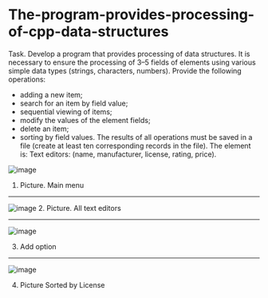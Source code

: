 # The-program-provides-processing-of-cpp-data-structures


Task.
Develop a program that provides processing of data structures. It is necessary to ensure the processing of 3–5 fields of elements using various simple data types (strings, characters, numbers). Provide the following operations: 
- adding a new item; 
- search for an item by field value; 
- sequential viewing of items; 
- modify the values of the element fields; 
- delete an item; 
- sorting by field values. 
The results of all operations must be saved in a file (create at least ten corresponding records in the file). 
The element is: Text editors: (name, manufacturer, license, rating, price). 


![image](https://github.com/Taras-P-Kob/The-program-provides-processing-of-cpp-data-structures/assets/119957094/d6cd28cd-ddac-47c7-bc23-5203bd7c93ad)

1. Picture. Main menu

--------------------------------------------------------------------------------------------------------------------------------------------------------------------------------------------------------------------
![image](https://github.com/Taras-P-Kob/The-program-provides-processing-of-cpp-data-structures/assets/119957094/74982141-c74e-46d0-b8b0-fbb8ef1245d3)
2. Picture. All text editors

--------------------------------------------------------------------------------------------------------------------------------------------------------------------------------------------------------------------
![image](https://github.com/Taras-P-Kob/The-program-provides-processing-of-cpp-data-structures/assets/119957094/707afd6f-2de9-46f6-89dd-59063cac9ebc)

3. Add option

--------------------------------------------------------------------------------------------------------------------------------------------------------------------------------------------------------------------
![image](https://github.com/Taras-P-Kob/The-program-provides-processing-of-cpp-data-structures/assets/119957094/f423e6ac-6c75-4ee8-b19b-1ed02026b02b)

4. Picture Sorted by License
